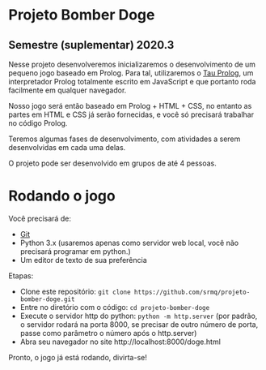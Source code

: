 # Projeto Bomber Doge
## Semestre (suplementar) 2020.3

Nesse projeto desenvolveremos inicializaremos o desenvolvimento de um pequeno
jogo baseado em Prolog. Para tal, utilizaremos o 
[Tau Prolog](http://www.tau-prolog.org/), um interpretador
Prolog totalmente escrito em JavaScript e que portanto roda facilmente em
qualquer navegador.

Nosso jogo será então baseado em Prolog + HTML + CSS, no entanto as partes
em HTML e CSS já serão fornecidas, e você só precisará trabalhar no
código Prolog. 

Teremos algumas fases de desenvolvimento, com atividades a serem desenvolvidas
em cada uma delas.

O projeto pode ser desenvolvido em grupos de até 4 pessoas.

# Rodando o jogo

Você precisará de:
* [Git](https://github.com/srmq/projeto-bomber-doge)
* Python 3.x (usaremos apenas como servidor web local, você não precisará
programar em python.)
* Um editor de texto de sua preferência

Etapas:
* Clone este repositório: `git clone https://github.com/srmq/projeto-bomber-doge.git`
* Entre no diretório com o código: `cd projeto-bomber-doge`
* Execute o servidor http do python: `python -m http.server` 
(por padrão, o servidor rodará na porta 8000, se precisar de outro número de
porta, passe como parâmetro o número após o http.server)
* Abra seu navegador no site http://localhost:8000/doge.html 

Pronto, o jogo já está rodando, divirta-se!
